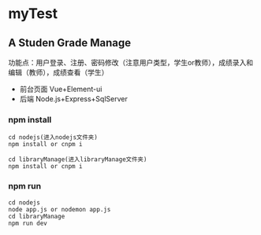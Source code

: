 # myTest
## A Studen Grade Manage

功能点：用户登录、注册、密码修改（注意用户类型，学生or教师），成绩录入和编辑（教师），成绩查看（学生）
+ 前台页面 Vue+Element-ui
+ 后端 Node.js+Express+SqlServer

### npm install

```
cd nodejs(进入nodejs文件夹)
npm install or cnpm i

cd libraryManage(进入libraryManage文件夹)
npm install or cnpm i
```
### npm run 
```
cd nodejs
node app.js or nodemon app.js
cd libraryManage
npm run dev
```
